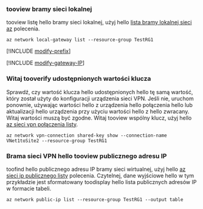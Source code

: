### <a name="tooview-local-network-gateways"></a>tooview bramy sieci lokalnej

tooview listę hello bramy sieci lokalnej, użyj hello [lista bramy lokalnej sieci az](https://docs.microsoft.com/cli/azure/network/local-gateway#list) polecenia.

```azurecli
az network local-gateway list --resource-group TestRG1
```

[!INCLUDE [modify-prefix](vpn-gateway-modify-ip-prefix-cli-include.md)]

[!INCLUDE [modify-gateway-IP](vpn-gateway-modify-lng-gateway-ip-cli-include.md)]

### <a name="tooverify-hello-shared-key-values"></a>Witaj tooverify udostępnionych wartości klucza

Sprawdź, czy wartość klucza hello udostępnionych hello tę samą wartość, który został użyty do konfiguracji urządzenia sieci VPN. Jeśli nie, uruchom ponownie, używając wartości hello z urządzenia hello połączenia hello lub aktualizacji hello urządzenia przy użyciu wartości hello z hello zwracany. Witaj wartości muszą być zgodne. Witaj tooview wspólny klucz, użyj hello [az sieci vpn połączenia listy](https://docs.microsoft.com/cli/azure/network/vpn-connection#list).

```azurecli
az network vpn-connection shared-key show --connection-name VNet1toSite2 --resource-group TestRG1
```
### <a name="tooview-hello-vpn-gateway-public-ip-address"></a>Brama sieci VPN hello tooview publicznego adresu IP

toofind hello publicznego adresu IP bramy sieci wirtualnej, użyj hello [az sieci ip publicznego listy](https://docs.microsoft.com/cli/azure/network/public-ip#list) polecenia. Czytelnej, dane wyjściowe hello w tym przykładzie jest sformatowany toodisplay hello lista publicznych adresów IP w formacie tabeli.

```azurecli
az network public-ip list --resource-group TestRG1 --output table
```
